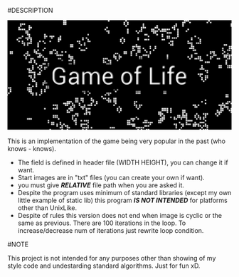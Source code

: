 #DESCRIPTION

![onetwo](img/unnamed.png)

This is an implementation of the game being very popular in the past (who knows - knows).
- The field is defined in header file (WIDTH HEIGHT), you can change it if want.
- Start images are in "txt" files (you can create your own if want).
- you must give ***RELATIVE*** file path when you are asked it.
- Despite the program uses minimum of standard libraries (except my own little example of static lib) this program  ***IS NOT INTENDED*** for platforms other than UnixLike.
- Despite of rules this version does not end when image is cyclic or the same as previous. There are 100 iterations in the loop. To increase/decrease num of iterations just rewrite loop condition.

#NOTE

This project is not intended for any purposes other than showing of my style code and undestarding standard algorithms. Just for fun xD.